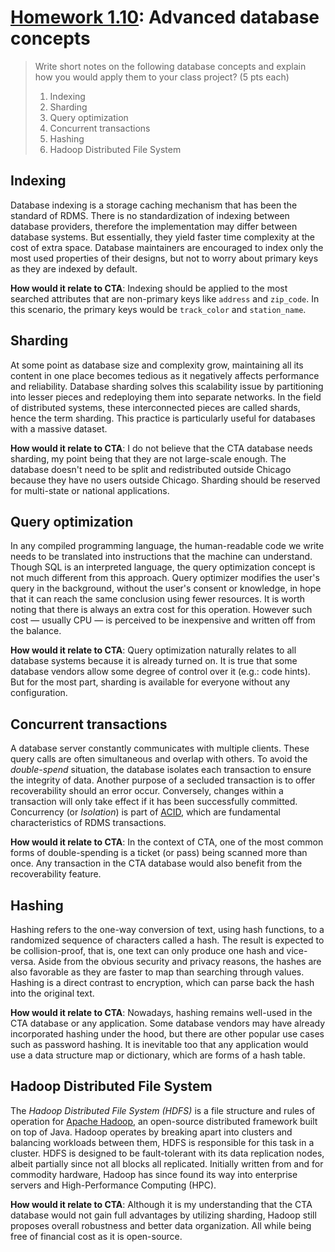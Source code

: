 # [Homework 1.10](https://github.com/hendraanggrian/IIT-CS425/blob/assets/assignments/hw10.pdf): Advanced database concepts

> Write short notes on the following database concepts and explain how you
  would apply them to your class project? (5 pts each)
>
> 1. Indexing
> 2. Sharding
> 3. Query optimization
> 4. Concurrent transactions
> 5. Hashing
> 6. Hadoop Distributed File System

## Indexing

Database indexing is a storage caching mechanism that has been the standard of
RDMS. There is no standardization of indexing between database providers,
therefore the implementation may differ between database systems. But
essentially, they yield faster time complexity at the cost of extra space.
Database maintainers are encouraged to index only the most used properties of
their designs, but not to worry about primary keys as they are indexed by
default.

**How would it relate to CTA**: Indexing should be applied to the most searched
attributes that are non-primary keys like `address` and `zip_code`. In this
scenario, the primary keys would be `track_color` and `station_name`.

## Sharding

At some point as database size and complexity grow, maintaining all its content
in one place becomes tedious as it negatively affects performance and
reliability. Database sharding solves this scalability issue by partitioning
into lesser pieces and redeploying them into separate networks. In the field of
distributed systems, these interconnected pieces are called shards, hence the
term sharding. This practice is particularly useful for databases with a massive
dataset.

**How would it relate to CTA**: I do not believe that the CTA database needs
sharding, my point being that they are not large-scale enough. The database
doesn't need to be split and redistributed outside Chicago because they have no
users outside Chicago. Sharding should be reserved for multi-state or national
applications.

## Query optimization

In any compiled programming language, the human-readable code we write needs to
be translated into instructions that the machine can understand. Though SQL is
an interpreted language, the query optimization concept is not much different
from this approach. Query optimizer modifies the user's query in the background,
without the user's consent or knowledge, in hope that it can reach the same
conclusion using fewer resources. It is worth noting that there is always an
extra cost for this operation. However such cost &mdash; usually CPU &mdash; is
perceived to be inexpensive and written off from the balance.

**How would it relate to CTA**: Query optimization naturally relates to all
database systems because it is already turned on. It is true that some
database vendors allow some degree of control over it (e.g.: code hints). But
for the most part, sharding is available for everyone without any configuration.

## Concurrent transactions

A database server constantly communicates with multiple clients. These query
calls are often simultaneous and overlap with others. To avoid the
*double-spend* situation, the database isolates each transaction to ensure the
integrity of data. Another purpose of a secluded transaction is to offer
recoverability should an error occur. Conversely, changes within a transaction
will only take effect if it has been successfully committed. Concurrency (or
*Isolation*) is part of [ACID](https://github.com/hendraanggrian/IIT-CS425/blob/main/acid.md), which are fundamental characteristics of RDMS
transactions.

**How would it relate to CTA**: In the context of CTA, one of the most common
forms of double-spending is a ticket (or pass) being scanned more than once. Any
transaction in the CTA database would also benefit from the recoverability
feature.

## Hashing

Hashing refers to the one-way conversion of text, using hash functions, to a
randomized sequence of characters called a hash. The result is expected to be
collision-proof, that is, one text can only produce one hash and vice-versa.
Aside from the obvious security and privacy reasons, the hashes are also
favorable as they are faster to map than searching through values. Hashing is a
direct contrast to encryption, which can parse back the hash into the original
text.

**How would it relate to CTA**: Nowadays, hashing remains well-used in the CTA
database or any application. Some database vendors may have already incorporated
hashing under the hood, but there are other popular use cases such as password
hashing. It is inevitable too that any application would use a data structure
map or dictionary, which are forms of a hash table.

## Hadoop Distributed File System

The *Hadoop Distributed File System (HDFS)* is a file structure and rules of
operation for [Apache Hadoop](https://hadoop.apache.org/docs/r1.2.1/hdfs_design.html),
an open-source distributed framework built on top of Java. Hadoop operates by
breaking apart into clusters and balancing workloads between them, HDFS is
responsible for this task in a cluster. HDFS is designed to be fault-tolerant
with its data replication nodes, albeit partially since not all blocks all
replicated. Initially written from and for commodity hardware, Hadoop has since
found its way into enterprise servers and High-Performance Computing (HPC).

**How would it relate to CTA**: Although it is my understanding that the CTA
database would not gain full advantages by utilizing sharding, Hadoop still
proposes overall robustness and better data organization. All while being free
of financial cost as it is open-source.
